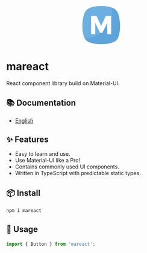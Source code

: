 <p align="center">
  <a href="https://github.com/ipudu/mda">
    <img alt="mareact" src="./public/images/logo.svg" width="20%" height="20%">
  </a>
</p>

# mareact

React component library build on Material-UI.

## 📚 Documentation

- [English](https://mareact.js.org/)

## ✨ Features

- Easy to learn and use.
- Use Material-UI like a Pro!
- Contains commonly used UI components.
- Written in TypeScript with predictable static types.

## 📦 Install

```bash
npm i mareact
```

## 🔨 Usage

```javascript
import { Button } from 'mareact';
```
